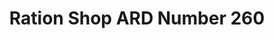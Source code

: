---
title: "Ration Shop ARD Number 260"
url: /kadampazhipuram/ration-shop-ard-number-260/
shop: Lebensmittel
---